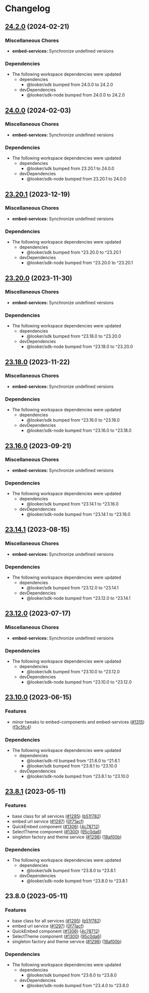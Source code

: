 # Changelog

## [24.2.0](https://github.com/looker-open-source/sdk-codegen/compare/embed-services-v24.0.0...embed-services-v24.2.0) (2024-02-21)


### Miscellaneous Chores

* **embed-services:** Synchronize undefined versions


### Dependencies

* The following workspace dependencies were updated
  * dependencies
    * @looker/sdk bumped from 24.0.0 to 24.2.0
  * devDependencies
    * @looker/sdk-node bumped from 24.0.0 to 24.2.0

## [24.0.0](https://github.com/looker-open-source/sdk-codegen/compare/embed-services-v23.20.1...embed-services-v24.0.0) (2024-02-03)


### Miscellaneous Chores

* **embed-services:** Synchronize undefined versions


### Dependencies

* The following workspace dependencies were updated
  * dependencies
    * @looker/sdk bumped from 23.20.1 to 24.0.0
  * devDependencies
    * @looker/sdk-node bumped from 23.20.1 to 24.0.0

## [23.20.1](https://github.com/looker-open-source/sdk-codegen/compare/embed-services-v23.20.0...embed-services-v23.20.1) (2023-12-19)

### Miscellaneous Chores

- **embed-services:** Synchronize undefined versions

### Dependencies

- The following workspace dependencies were updated
  - dependencies
    - @looker/sdk bumped from ^23.20.0 to ^23.20.1
  - devDependencies
    - @looker/sdk-node bumped from ^23.20.0 to ^23.20.1

## [23.20.0](https://github.com/looker-open-source/sdk-codegen/compare/embed-services-v23.18.0...embed-services-v23.20.0) (2023-11-30)

### Miscellaneous Chores

- **embed-services:** Synchronize undefined versions

### Dependencies

- The following workspace dependencies were updated
  - dependencies
    - @looker/sdk bumped from ^23.18.0 to ^23.20.0
  - devDependencies
    - @looker/sdk-node bumped from ^23.18.0 to ^23.20.0

## [23.18.0](https://github.com/looker-open-source/sdk-codegen/compare/embed-services-v23.16.0...embed-services-v23.18.0) (2023-11-22)

### Miscellaneous Chores

- **embed-services:** Synchronize undefined versions

### Dependencies

- The following workspace dependencies were updated
  - dependencies
    - @looker/sdk bumped from ^23.16.0 to ^23.18.0
  - devDependencies
    - @looker/sdk-node bumped from ^23.16.0 to ^23.18.0

## [23.16.0](https://github.com/looker-open-source/sdk-codegen/compare/embed-services-v23.14.1...embed-services-v23.16.0) (2023-09-21)

### Miscellaneous Chores

- **embed-services:** Synchronize undefined versions

### Dependencies

- The following workspace dependencies were updated
  - dependencies
    - @looker/sdk bumped from ^23.14.1 to ^23.16.0
  - devDependencies
    - @looker/sdk-node bumped from ^23.14.1 to ^23.16.0

## [23.14.1](https://github.com/looker-open-source/sdk-codegen/compare/embed-services-v23.12.0...embed-services-v23.14.1) (2023-08-15)

### Miscellaneous Chores

- **embed-services:** Synchronize undefined versions

### Dependencies

- The following workspace dependencies were updated
  - dependencies
    - @looker/sdk bumped from ^23.12.0 to ^23.14.1
  - devDependencies
    - @looker/sdk-node bumped from ^23.12.0 to ^23.14.1

## [23.12.0](https://github.com/looker-open-source/sdk-codegen/compare/embed-services-v23.10.0...embed-services-v23.12.0) (2023-07-17)

### Miscellaneous Chores

- **embed-services:** Synchronize undefined versions

### Dependencies

- The following workspace dependencies were updated
  - dependencies
    - @looker/sdk bumped from ^23.10.0 to ^23.12.0
  - devDependencies
    - @looker/sdk-node bumped from ^23.10.0 to ^23.12.0

## [23.10.0](https://github.com/looker-open-source/sdk-codegen/compare/embed-services-v23.8.1...embed-services-v23.10.0) (2023-06-15)

### Features

- minor tweaks to embed-components and embed-services ([#1315](https://github.com/looker-open-source/sdk-codegen/issues/1315)) ([f3c5fc4](https://github.com/looker-open-source/sdk-codegen/commit/f3c5fc44a6161c0aab519527a4feb68e1f826bce))

### Dependencies

- The following workspace dependencies were updated
  - dependencies
    - @looker/sdk-rtl bumped from ^21.6.0 to ^21.6.1
    - @looker/sdk bumped from ^23.8.1 to ^23.10.0
  - devDependencies
    - @looker/sdk-node bumped from ^23.8.1 to ^23.10.0

## [23.8.1](https://github.com/looker-open-source/sdk-codegen/compare/embed-services-v23.8.0...embed-services-v23.8.1) (2023-05-11)

### Features

- base class for all services ([#1295](https://github.com/looker-open-source/sdk-codegen/issues/1295)) ([b51f782](https://github.com/looker-open-source/sdk-codegen/commit/b51f782b4da04581e6ef262d26453430916580a8))
- embed url service ([#1297](https://github.com/looker-open-source/sdk-codegen/issues/1297)) ([0f71acf](https://github.com/looker-open-source/sdk-codegen/commit/0f71acf083043e7056f65b34acd56a617438e4be))
- QuickEmbed component ([#1306](https://github.com/looker-open-source/sdk-codegen/issues/1306)) ([4c78712](https://github.com/looker-open-source/sdk-codegen/commit/4c78712d44fb32dbdc0690a6121bc35086dec44a))
- SelectTheme component ([#1300](https://github.com/looker-open-source/sdk-codegen/issues/1300)) ([95c0da6](https://github.com/looker-open-source/sdk-codegen/commit/95c0da628d1d22fae2c6968f988047bfacc5fd01))
- singleton factory and theme service ([#1298](https://github.com/looker-open-source/sdk-codegen/issues/1298)) ([18af00b](https://github.com/looker-open-source/sdk-codegen/commit/18af00b9894b9c19597c3e868161e04b387df20b))

### Dependencies

- The following workspace dependencies were updated
  - dependencies
    - @looker/sdk bumped from ^23.8.0 to ^23.8.1
  - devDependencies
    - @looker/sdk-node bumped from ^23.8.0 to ^23.8.1

## 23.8.0 (2023-05-11)

### Features

- base class for all services ([#1295](https://github.com/looker-open-source/sdk-codegen/issues/1295)) ([b51f782](https://github.com/looker-open-source/sdk-codegen/commit/b51f782b4da04581e6ef262d26453430916580a8))
- embed url service ([#1297](https://github.com/looker-open-source/sdk-codegen/issues/1297)) ([0f71acf](https://github.com/looker-open-source/sdk-codegen/commit/0f71acf083043e7056f65b34acd56a617438e4be))
- QuickEmbed component ([#1306](https://github.com/looker-open-source/sdk-codegen/issues/1306)) ([4c78712](https://github.com/looker-open-source/sdk-codegen/commit/4c78712d44fb32dbdc0690a6121bc35086dec44a))
- SelectTheme component ([#1300](https://github.com/looker-open-source/sdk-codegen/issues/1300)) ([95c0da6](https://github.com/looker-open-source/sdk-codegen/commit/95c0da628d1d22fae2c6968f988047bfacc5fd01))
- singleton factory and theme service ([#1298](https://github.com/looker-open-source/sdk-codegen/issues/1298)) ([18af00b](https://github.com/looker-open-source/sdk-codegen/commit/18af00b9894b9c19597c3e868161e04b387df20b))

### Dependencies

- The following workspace dependencies were updated
  - dependencies
    - @looker/sdk bumped from ^23.6.0 to ^23.8.0
  - devDependencies
    - @looker/sdk-node bumped from ^23.4.0 to ^23.8.0
